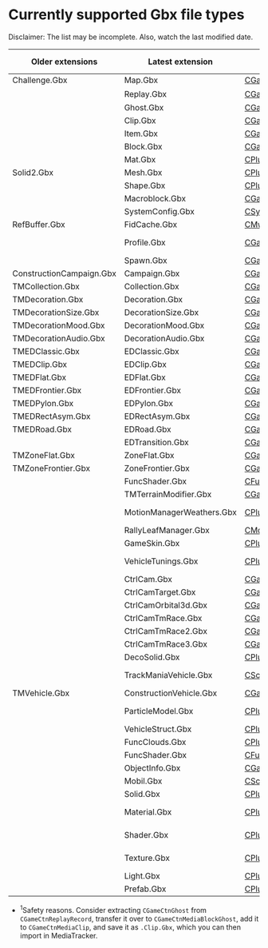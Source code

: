 # Currently supported Gbx file types

Disclaimer: The list may be incomplete. Also, watch the last modified date.

Older extensions | Latest extension | Class | Read (whole) | Write | Read (header)
| --- | --- | --- | --- | --- | ---
| Challenge.Gbx | Map.Gbx | [CGameCtnChallenge](Src/GBX.NET/Engines/Game/CGameCtnChallenge.chunkl) | Yes | Yes | Yes
| | Replay.Gbx | [CGameCtnReplayRecord](Src/GBX.NET/Engines/Game/CGameCtnReplayRecord.chunkl) | Yes | No<sup>1</sup> | Yes
| | Ghost.Gbx | [CGameCtnGhost](Src/GBX.NET/Engines/Game/CGameCtnGhost.chunkl) | Yes | Yes
| | Clip.Gbx | [CGameCtnMediaClip](Src/GBX.NET/Engines/Game/CGameCtnMediaClip.chunkl) | Yes | Yes
| | Item.Gbx | [CGameItemModel](Src/GBX.NET/Engines/GameData/CGameItemModel.chunkl) | Yes | Yes | Yes
| | Block.Gbx | [CGameItemModel](Src/GBX.NET/Engines/GameData/CGameItemModel.chunkl) | Yes | Yes | Yes
| | Mat.Gbx | [CPlugMaterialUserInst](Src/GBX.NET/Engines/Plug/CPlugMaterialUserInst.chunkl) | Yes | Yes
| Solid2.Gbx | Mesh.Gbx | [CPlugSolid2Model](Src/GBX.NET/Engines/Plug/CPlugSolid2Model.chunkl) | Yes | Yes
| | Shape.Gbx | [CPlugSurface](Src/GBX.NET/Engines/Plug/CPlugSurface.chunkl) | Yes | Yes
| | Macroblock.Gbx | [CGameCtnMacroBlockInfo](Src/GBX.NET/Engines/Game/CGameCtnMacroBlockInfo.chunkl) | Yes | Yes | Yes
| | SystemConfig.Gbx | [CSystemConfig](Src/GBX.NET/Engines/System/CSystemConfig.chunkl) | Yes | Yes
| RefBuffer.Gbx | FidCache.Gbx | [CMwRefBuffer](Src/GBX.NET/Engines/MwFoundations/CMwRefBuffer.chunkl) | Yes | Yes
| | Profile.Gbx | [CGamePlayerProfile](Src/GBX.NET/Engines/Game/CGamePlayerProfile.chunkl) | Up to TMF | Up to TMF | Yes
| | Spawn.Gbx | [CGameSpawnModel](Src/GBX.NET/Engines/GameData/CGameSpawnModel.chunkl) | Yes | Yes
| ConstructionCampaign.Gbx | Campaign.Gbx | [CGameCtnCampaign](Src/GBX.NET/Engines/Game/CGameCtnCampaign.chunkl) | Yes | Yes
| TMCollection.Gbx | Collection.Gbx | [CGameCtnCollection](Src/GBX.NET/Engines/Game/CGameCtnCollection.chunkl) | Yes | Yes | Yes
| TMDecoration.Gbx | Decoration.Gbx | [CGameCtnDecoration](Src/GBX.NET/Engines/Game/CGameCtnDecoration.chunkl) | Yes | Yes | Yes
| TMDecorationSize.Gbx | DecorationSize.Gbx | [CGameCtnDecorationSize](Src/GBX.NET/Engines/Game/CGameCtnDecorationSize.chunkl) | Yes | Yes | Yes
| TMDecorationMood.Gbx | DecorationMood.Gbx | [CGameCtnDecorationMood](Src/GBX.NET/Engines/Game/CGameCtnDecorationMood.chunkl) | Yes | Yes | Yes
| TMDecorationAudio.Gbx | DecorationAudio.Gbx | [CGameCtnDecorationAudio](Src/GBX.NET/Engines/Game/CGameCtnDecorationAudio.chunkl) | Yes | Yes | Yes
| TMEDClassic.Gbx | EDClassic.Gbx | [CGameCtnBlockInfoClassic](Src/GBX.NET/Engines/Game/CGameCtnBlockInfoClassic.chunkl) | Yes | Yes | Yes
| TMEDClip.Gbx | EDClip.Gbx | [CGameCtnBlockInfoClip](Src/GBX.NET/Engines/Game/CGameCtnBlockInfoClip.chunkl) | Yes | Yes | Yes
| TMEDFlat.Gbx | EDFlat.Gbx | [CGameCtnBlockInfoFlat](Src/GBX.NET/Engines/Game/CGameCtnBlockInfoFlat.chunkl) | Yes | Yes | Yes
| TMEDFrontier.Gbx | EDFrontier.Gbx | [CGameCtnBlockInfoFrontier](Src/GBX.NET/Engines/Game/CGameCtnBlockInfoFrontier.chunkl) | Yes | Yes | Yes
| TMEDPylon.Gbx | EDPylon.Gbx | [CGameCtnBlockInfoPylon](Src/GBX.NET/Engines/Game/CGameCtnBlockInfoPylon.chunkl) | Yes | Yes | Yes
| TMEDRectAsym.Gbx | EDRectAsym.Gbx | [CGameCtnBlockInfoRectAsym](Src/GBX.NET/Engines/Game/CGameCtnBlockInfoRectAsym.chunkl) | Yes | Yes | Yes
| TMEDRoad.Gbx | EDRoad.Gbx | [CGameCtnBlockInfoRoad](Src/GBX.NET/Engines/Game/CGameCtnBlockInfoRoad.chunkl) | Yes | Yes | Yes
| | EDTransition.Gbx | [CGameCtnBlockInfoTransition](Src/GBX.NET/Engines/Game/CGameCtnBlockInfoTransition.chunkl) | Yes | Yes | Yes
| TMZoneFlat.Gbx | ZoneFlat.Gbx | [CGameCtnZoneFlat](Src/GBX.NET/Engines/Game/CGameCtnZoneFlat.chunkl) | Yes | Yes
| TMZoneFrontier.Gbx | ZoneFrontier.Gbx | [CGameCtnZoneFrontier](Src/GBX.NET/Engines/Game/CGameCtnZoneFrontier.chunkl) | Yes | Yes
| | FuncShader.Gbx | [CFuncShaderLayerUV](Src/GBX.NET/Engines/Func/CFuncShaderLayerUV.chunkl) | Yes | Yes
| | TMTerrainModifier.Gbx | [CGameCtnDecorationTerrainModifier](Src/GBX.NET/Engines/Game/CGameCtnDecorationTerrainModifier.chunkl) | Yes | Yes
| | MotionManagerWeathers.Gbx | [CPlugWeatherModel](Src/GBX.NET/Engines/Plug/CPlugWeatherModel.chunkl) | Up to TMUF | Yes
| | RallyLeafManager.Gbx | [CMotionManagerLeaves](Src/GBX.NET/Engines/Motion/CMotionManagerLeaves.chunkl) | Yes | Yes
| | GameSkin.Gbx | [CPlugGameSkin](Src/GBX.NET/Engines/Plug/CPlugGameSkin.chunkl) | Yes | Yes
| | VehicleTunings.Gbx | [CPlugVehiclePhyTunings](Src/GBX.NET/Engines/Plug/CPlugVehiclePhyTunings.chunkl) | Up to TM2 | Up to TM2
| | CtrlCam.Gbx | [CGameControlCamera](Src/GBX.NET/Engines/Game/CGameControlCamera.chunkl) | Yes | Yes
| | CtrlCamTarget.Gbx | [CGameControlCameraTarget](Src/GBX.NET/Engines/Game/CGameControlCameraTarget.chunkl) | Yes | Yes
| | CtrlCamOrbital3d.Gbx | [CGameControlCameraOrbital3d](Src/GBX.NET/Engines/Game/CGameControlCameraOrbital3d.chunkl) | Yes | Yes
| | CtrlCamTmRace.Gbx | [CGameControlCameraTrackManiaRace](Src/GBX.NET/Engines/TrackMania/CGameControlCameraTrackManiaRace.chunkl) | Yes | Yes
| | CtrlCamTmRace2.Gbx | [CGameControlCameraTrackManiaRace2](Src/GBX.NET/Engines/TrackMania/CGameControlCameraTrackManiaRace2.chunkl) | Yes | Yes
| | CtrlCamTmRace3.Gbx | [CGameControlCameraTrackManiaRace3](Src/GBX.NET/Engines/TrackMania/CGameControlCameraTrackManiaRace3.chunkl) | Yes | Yes
| | DecoSolid.Gbx | [CPlugDecoratorSolid](Src/GBX.NET/Engines/CPlug/CPlugDecoratorSolid.chunkl) | Yes | Yes
| | TrackManiaVehicle.Gbx | [CSceneVehicleCar](Src/GBX.NET/Engines/Scene/CSceneVehicleCar.chunkl) | Only TMUF | Only TMUF
| TMVehicle.Gbx | ConstructionVehicle.Gbx | [CGameItemModel](Src/GBX.NET/Engines/GameData/CGameItemModel.chunkl) | Yes | Yes | Yes
| | ParticleModel.Gbx | [CPlugParticleEmitterModel](Src/GBX.NET/Engines/CPlug/CPlugParticleEmitterModel.chunkl) | Up to TMUF | Up to TMUF
| | VehicleStruct.Gbx | [CPlugVehicleVisModelShared](Src/GBX.NET/Engines/GameData/CPlugVehicleVisModelShared.chunkl) | Yes | Yes
| | FuncClouds.Gbx | [CPlugClouds](Src/GBX.NET/Engines/Plug/CPlugClouds.chunkl) | Yes | Yes
| | FuncShader.Gbx | [CFuncShaderLayerUV](Src/GBX.NET/Engines/Func/CFuncShaderLayerUV.chunkl) | Yes | Yes
| | ObjectInfo.Gbx | [CGameItemModel](Src/GBX.NET/Engines/GameData/CGameItemModel.chunkl) | Yes | Yes | Yes
| | Mobil.Gbx | [CSceneMobil](Src/GBX.NET/Engines/Scene/CSceneMobil.chunkl) | Yes | Yes
| | Solid.Gbx | [CPlugSolid](Src/GBX.NET/Engines/Plug/CPlugSolid.cs) | Yes | Yes
| | Material.Gbx | [CPlugMaterial](Src/GBX.NET/Engines/Plug/CPlugMaterial.cs) | Up to TM2 | No
| | Shader.Gbx | [CPlugShader](Src/GBX.NET/Engines/Plug/CPlugShader.cs) | Up to TMUF | No
| | Texture.Gbx | [CPlugBitmap](Src/GBX.NET/Engines/Plug/CPlugBitmap.cs) | Up to TMUF | No
| | Light.Gbx | [CPlugLight](Src/GBX.NET/Engines/Plug/CPlugLight.cs) | Yes | Yes
| | Prefab.Gbx | [CPlugPrefab](Src/GBX.NET/Engines/Plug/CPlugPrefab.cs) | Yes | Yes

- <sup>1</sup>Safety reasons. Consider extracting `CGameCtnGhost` from `CGameCtnReplayRecord`, transfer it over to `CGameCtnMediaBlockGhost`, add it to `CGameCtnMediaClip`, and save it as `.Clip.Gbx`, which you can then import in MediaTracker.